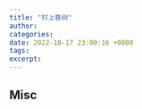 ```yaml
---
title: "村上春树"
author: 
categories: 
date: 2022-10-17 23:00:16 +0800
tags: 
excerpt: 
---
```





## Misc

